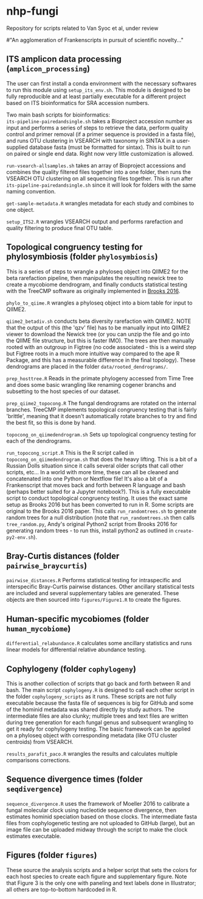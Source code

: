 # nhp-fungi
Repository for scripts related to Van Syoc et al, under review

#"An agglomeration of Frankenscripts in pursuit of scientific novelty..."

## ITS amplicon data processing (`amplicon_processing`)  

The user can first install a conda environment with the necessary softwares to run this module using `setup_its_env.sh`. This module is designed to be fully reproducible and at least partially executable for a different project based on ITS bioinformatics for SRA accession numbers.  

Two main bash scripts for bioinformatics:  
`its-pipeline-pairedandsingle.sh` takes a Bioproject accession number as input and performs a series of steps to retrieve the data, perform quality control and primer removal (if a primer sequence is provided in a fasta file), and runs OTU clustering in VSEARCH with taxonomy in SINTAX in a user-supplied database fasta (must be formatted for sintax). This is built to run on paired or single end data. Right now very little customization is allowed.  

`run-vsearch-allsamples.sh` takes an array of Bioproject accessions and combines the quality filtered files together into a one folder, then runs the VSEARCH OTU clustering on all sequencing files together. This is run after `its-pipeline-pairedandsingle.sh` since it will look for folders with the same naming convention.  

`get-sample-metadata.R` wrangles metadata for each study and combines to one object. 

`setup_ITS2.R` wrangles VSEARCH output and performs rarefaction and quality filtering to produce final OTU table.

## Topological congruency testing for phylosymbiosis (folder `phylosymbiosis`)  

This is a series of steps to wrangle a phyloseq object into QIIME2 for the beta rarefaction pipeline, then manipulates the resulting newick tree to create a mycobiome dendrogram, and finally conducts statistical testing with the TreeCMP software as originally implemented in [Brooks 2016](https://journals.plos.org/plosbiology/article?id=10.1371/journal.pbio.2000225).  

`phylo_to_qiime.R` wrangles a phyloseq object into a biom table for input to QIIME2.  

`qiime2_betadiv.sh` conducts beta diversity rarefaction with QIIME2. NOTE that the output of this (the 'qzv' file) has to be manually input into QIIME2 viewer to download the Newick tree (or you can unzip the file and go into the QIIME file structure, but this is faster IMO). The trees are then manually rooted with an outgroup in Figtree (no code associated - this is a weird step but Figtree roots in a much more intuitive way compared to the ape R Package, and this has a measurable difference in the final topology). These dendrograms are placed in the folder `data/rooted_dendrograms/`.  

`prep_hosttree.R` Reads in the primate phylogeny accessed from Time Tree and does some basic wrangling like renaming cogener branchs and subsetting to the host species of our dataset.

`prep_qiime2_topocong.R` The fungal dendrograms are rotated on the internal branches. TreeCMP implements topological congruency testing that is fairly 'brittle', meaning that it doesn't automatically rotate branches to try and find the best fit, so this is done by hand. 

`topocong_on_qiimedendrogram.sh` Sets up topological congruency testing for each of the dendrograms.  

`run_topocong_script.R` This is the R script called in `topocong_on_qiimedendrogram.sh` that does the heavy lifting. This is a bit of a Russian Dolls situation since it calls several older scripts that call other scripts, etc... In a world with more time, these can all be cleaned and concatenated into one Python or Nextflow file! It's also a bit of a Frankenscript that moves back and forth between R language and bash (perhaps better suited for a Jupyter notebook?). This is a fully executable script to conduct topological congruency testing. It uses the exact same setup as Brooks 2016 but has been converted to run in R. Some scripts are original to the Brooks 2016 paper. This calls `run_randomtrees.sh`  to generate random trees for a null distribution (note that `run_randomtrees.sh` then calls `tree_random.py`, Andy's original Python2 script from Brooks 2016 for generating random trees - to run this, install python2 as outlined in `create-py2-env.sh`). 

## Bray-Curtis distances (folder `pairwise_braycurtis`)  

`pairwise_distances.R` Performs statistical testing for intraspecific and interspecific Bray-Curtis pairwise distances. Other ancillary statistical tests are included and several supplementary tables are generated. These objects are then sourced into `figures/Figure1.R` to create the figures.  

## Human-specific mycobiomes (folder `human_mycobiome`)  

`differential_relabundance.R` calculates some ancillary statistics and runs linear models for differential relative abundance testing.  

## Cophylogeny (folder `cophylogeny`)  

This is another collection of scripts that go back and forth between R and bash. The main script `cophylogeny.R` is designed to call each other script in the folder `cophylogeny_scripts` as it runs. These scripts are not fully executable because the fasta file of sequences is big for GitHub and some of the hominid metadata was shared directly by study authors. The intermediate files are also clunky; multiple trees and text files are written during tree generation for each fungal genus and subsequent wrangling to get it ready for cophylogeny testing. The basic framework can be applied on a phyloseq object with corresponding metadata (like OTU cluster centroids) from VSEARCH.  

`results_parafit_paco.R` wrangles the results and calculates multiple comparisons corrections.  

## Sequence divergence times (folder `seqdivergence`)  

`sequence_divergence.R` uses the framework of Moeller 2016 to calibrate a fungal molecular clock using nucleotide sequence divergence, then estimates hominid speciation based on those clocks. The intermediate fasta files from cophylogenetic testing are not uploaded to GitHub (large), but an image file can be uploaded midway through the script to make the clock estimates executable.



## Figures (folder `figures`)  

These source the analysis scripts and a helper script that sets the colors for each host species to create each figure and supplementary figure. Note that Figure 3 is the only one with paneling and text labels done in Illustrator; all others are top-to-bottom hardcoded in R.

